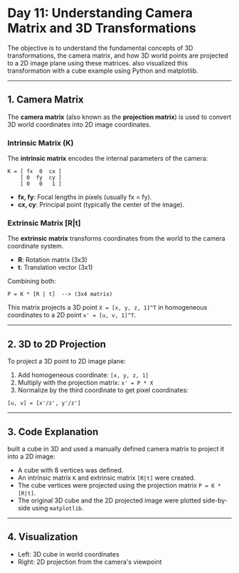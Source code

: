 # Day 11: Understanding Camera Matrix and 3D Transformations

The objective is to understand the fundamental concepts of 3D transformations, the camera matrix, and how 3D world points are projected to a 2D image plane using these matrices. also visualized this transformation with a cube example using Python and matplotlib.

---

## 1. Camera Matrix

The **camera matrix** (also known as the **projection matrix**) is used to convert 3D world coordinates into 2D image coordinates.

### Intrinsic Matrix (K)

The **intrinsic matrix** encodes the internal parameters of the camera:

```
K = [ fx  0  cx ]
    [ 0  fy  cy ]
    [ 0   0   1 ]
```

* **fx, fy**: Focal lengths in pixels (usually fx = fy).
* **cx, cy**: Principal point (typically the center of the image).

### Extrinsic Matrix \[R|t]

The **extrinsic matrix** transforms coordinates from the world to the camera coordinate system.

* **R**: Rotation matrix (3x3)
* **t**: Translation vector (3x1)

Combining both:

```
P = K * [R | t]  --> (3x4 matrix)
```

This matrix projects a 3D point `X = [x, y, z, 1]^T` in homogeneous coordinates to a 2D point `x' = [u, v, 1]^T`.

---

## 2. 3D to 2D Projection

To project a 3D point to 2D image plane:

1. Add homogeneous coordinate: `[x, y, z, 1]`
2. Multiply with the projection matrix: `x' = P * X`
3. Normalize by the third coordinate to get pixel coordinates:

```
[u, v] = [x'/z', y'/z']
```

---

## 3. Code Explanation

built a cube in 3D and used a manually defined camera matrix to project it into a 2D image:

* A cube with 8 vertices was defined.
* An intrinsic matrix `K` and extrinsic matrix `[R|t]` were created.
* The cube vertices were projected using the projection matrix `P = K * [R|t]`.
* The original 3D cube and the 2D projected image were plotted side-by-side using `matplotlib`.

---

## 4. Visualization

* Left: 3D cube in world coordinates
* Right: 2D projection from the camera's viewpoint
